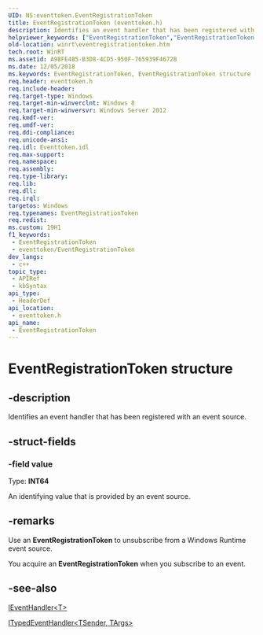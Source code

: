```yaml
---
UID: NS:eventtoken.EventRegistrationToken
title: EventRegistrationToken (eventtoken.h)
description: Identifies an event handler that has been registered with an event source.
helpviewer_keywords: ["EventRegistrationToken","EventRegistrationToken structure [Windows Runtime]","eventtoken/EventRegistrationToken","winrt.eventregistrationtoken"]
old-location: winrt\eventregistrationtoken.htm
tech.root: WinRT
ms.assetid: A98FE485-B3D8-4CD5-950F-765939F4672B
ms.date: 12/05/2018
ms.keywords: EventRegistrationToken, EventRegistrationToken structure [Windows Runtime], eventtoken/EventRegistrationToken, winrt.eventregistrationtoken
req.header: eventtoken.h
req.include-header: 
req.target-type: Windows
req.target-min-winverclnt: Windows 8
req.target-min-winversvr: Windows Server 2012
req.kmdf-ver: 
req.umdf-ver: 
req.ddi-compliance: 
req.unicode-ansi: 
req.idl: Eventtoken.idl
req.max-support: 
req.namespace: 
req.assembly: 
req.type-library: 
req.lib: 
req.dll: 
req.irql: 
targetos: Windows
req.typenames: EventRegistrationToken
req.redist: 
ms.custom: 19H1
f1_keywords:
 - EventRegistrationToken
 - eventtoken/EventRegistrationToken
dev_langs:
 - c++
topic_type:
 - APIRef
 - kbSyntax
api_type:
 - HeaderDef
api_location:
 - eventtoken.h
api_name:
 - EventRegistrationToken
---
```


# EventRegistrationToken structure


## -description

Identifies an event handler that has been registered with an event source.

## -struct-fields

### -field value

Type: <b>INT64</b>

An identifying value that is provided by an event source.

## -remarks

Use an <b>EventRegistrationToken</b> to  unsubscribe from a Windows Runtime event source.

You acquire an <b>EventRegistrationToken</b> when you subscribe to an event.

## -see-also

<a href="/previous-versions/hh438385(v=vs.85)">IEventHandler&lt;T&gt;</a>



<a href="/previous-versions/hh438424(v=vs.85)">ITypedEventHandler<TSender, TArgs></a>


